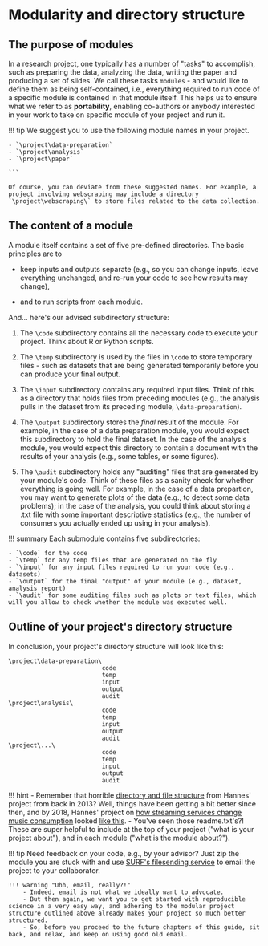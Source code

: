 # Modularity and directory structure

## The purpose of modules

In a research project, one typically has a number of "tasks" to accomplish, such as preparing the data, analyzing the data, writing the paper and producing a set of slides.
We call these tasks `modules` - and would like to define them as being self-contained, i.e., everything required to run code of a specific module is contained in that module itself.
This helps us to ensure what we refer to as **portability**, enabling co-authors or anybody interested in your work to take on specific module of your project and run it.

!!! tip
	We suggest you to use the following module names in your project.

	- `\project\data-preparation`
	- `\project\analysis`
	- `\project\paper`

	```

	Of course, you can deviate from these suggested names. For example, a project involving webscraping may include a directory `\project\webscraping\` to store files related to the data collection.


## The content of a module

A module itself contains a set of five pre-defined directories. The basic principles are to

- keep inputs and outputs separate (e.g., so you can change inputs, leave everything unchanged, and re-run your code to see how results may change),

- and to run scripts from each module.

And... here's our advised subdirectory structure:

1) The `\code` subdirectory contains all the necessary code to execute your project. Think about R or Python scripts.

2) The `\temp` subdirectory is used by the files in `\code` to store temporary files - such as datasets that are being generated temporarily before you can produce your final output.

3) The `\input` subdirectory contains any required input files. Think of this as a directory that holds files from preceding modules (e.g., the analysis pulls in the dataset from its preceding module, `\data-preparation`).

4) The `\output` subdirectory stores the *final* result of the module. For example, in the case of a data preparation module, you would expect this subdirectory to hold the final dataset. In the case of the analysis module, you would expect this directory to contain a document with the results of your analysis (e.g., some tables, or some figures).

5) The `\audit` subdirectory holds any "auditing" files that are generated by your module's code. Think of these files as a sanity check for whether everything is going well. For example, in the case of a data prepartion, you may want to generate plots of the data (e.g., to detect some data problems); in the case of the analysis, you could think about storing a .txt file with some important descriptive statistics (e.g., the number of consumers you actually ended up using in your analysis).

!!! summary
	Each submodule contains five subdirectories:

	- `\code` for the code
	- `\temp` for any temp files that are generated on the fly
	- `\input` for any input files required to run your code (e.g., datasets)
	- `\output` for the final "output" of your module (e.g., dataset, analysis report)
	- `\audit` for some auditing files such as plots or text files, which will you allow to check whether the module was executed well.

## Outline of your project's directory structure

In conclusion, your project's directory structure will look like this:

```
\project\data-preparation\
						  code
						  temp
						  input
						  output
						  audit
\project\analysis\
						  code
						  temp
						  input
						  output
						  audit
\project\...\
						  code
						  temp
						  input
						  output
						  audit

```

!!! hint
	- Remember that horrible [directory and file structure](structure_phd_2013.html) from Hannes' project from back in 2013? Well, things have been getting a bit better since then, and by 2018, Hannes' project on [how streaming services change music consumption](https://pubsonline.informs.org/doi/pdf/10.1287/mksc.2017.1051) looked [like this](structure_spotify_2018.html#spotify).
	- You've seen those readme.txt's?! These are super helpful to include at the top of your project ("what is your project about"), and in each module ("what is the module about?").


!!! tip
	Need feedback on your code, e.g., by your advisor? Just zip the module you are stuck with and use [SURF's filesending service](https://filesender.surf.nl/) to email the project to your collaborator.

	!!! warning "Uhh, email, really?!"
		- Indeed, email is not what we ideally want to advocate.
		- But then again, we want you to get started with reproducible science in a very easy way, and adhering to the modular project structure outlined above already makes your project so much better structured.
		- So, before you proceed to the future chapters of this guide, sit back, and relax, and keep on using good old email.
